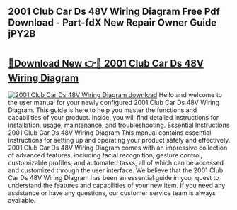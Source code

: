 ## 2001 Club Car Ds 48V Wiring Diagram Free Pdf Download - Part-fdX New Repair Owner Guide jPY2B

# <h2><a href="http://dfmo7k.blite.top/?on=2001+Club+Car+Ds+48V+Wiring+Diagram">🔗Download New 👉🔴 2001 Club Car Ds 48V Wiring Diagram</a></h2>

[![2001 Club Car Ds 48V Wiring Diagram download](https://i.imgur.com/lujVjoI.png)](http://dfmo7k.blite.top/?on=2001+Club+Car+Ds+48V+Wiring+Diagram)
Hello and welcome to the user manual for your newly configured 2001 Club Car Ds 48V Wiring Diagram. This guide is here to help you master the functions and capabilities of your product. Inside, you will find detailed instructions for installation, usage, maintenance, and troubleshooting. Essential Instructions 2001 Club Car Ds 48V Wiring Diagram This manual contains essential instructions for setting up and operating your product safely and effectively. 2001 Club Car Ds 48V Wiring Diagram comes with an impressive collection of advanced features, including facial recognition, gesture control, customizable profiles, and automated tasks, all of which can be accessed and customized through the user interface. We believe that the 2001 Club Car Ds 48V Wiring Diagram has been an essential guide in your quest to understand the features and capabilities of your new item. If you need any assistance or have any questions, our customer service team is always available.
